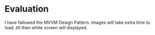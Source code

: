 # Evaluation
I have fallowed the MVVM Design Pattern.
Images will take extra time to load..till then white screen will displayed.
